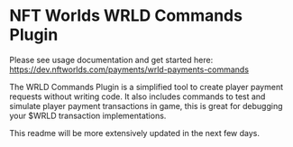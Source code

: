 # NFT Worlds WRLD Commands Plugin

Please see usage documentation and get started here: https://dev.nftworlds.com/payments/wrld-payments-commands

The WRLD Commands Plugin is a simplified tool to create player payment requests without writing code. It also includes commands to test and simulate player payment transactions in game, this is great for debugging your $WRLD transaction implementations.

This readme will be more extensively updated in the next few days.

